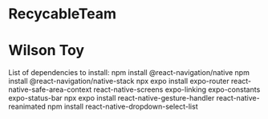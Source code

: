 # RecycableTeam
# Wilson Toy

List of dependencies to install:
npm install @react-navigation/native
npm install @react-navigation/native-stack
npx expo install expo-router react-native-safe-area-context react-native-screens expo-linking expo-constants expo-status-bar
npx expo install react-native-gesture-handler react-native-reanimated
npm install react-native-dropdown-select-list